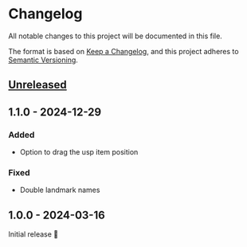 # Changelog

All notable changes to this project will be documented in this file.

The format is based on [Keep a Changelog](https://keepachangelog.com/en/1.1.0/),
and this project adheres to [Semantic Versioning](https://semver.org/spec/v2.0.0.html).

## [Unreleased]

[Unreleased]: https://github.com/Siteation/magento2-storeinfo/compare/1.0.0...main

## 1.1.0 - 2024-12-29
### Added
- Option to drag the usp item position

### Fixed
- Double landmark names

## 1.0.0 - 2024-03-16

Initial release 🎉

